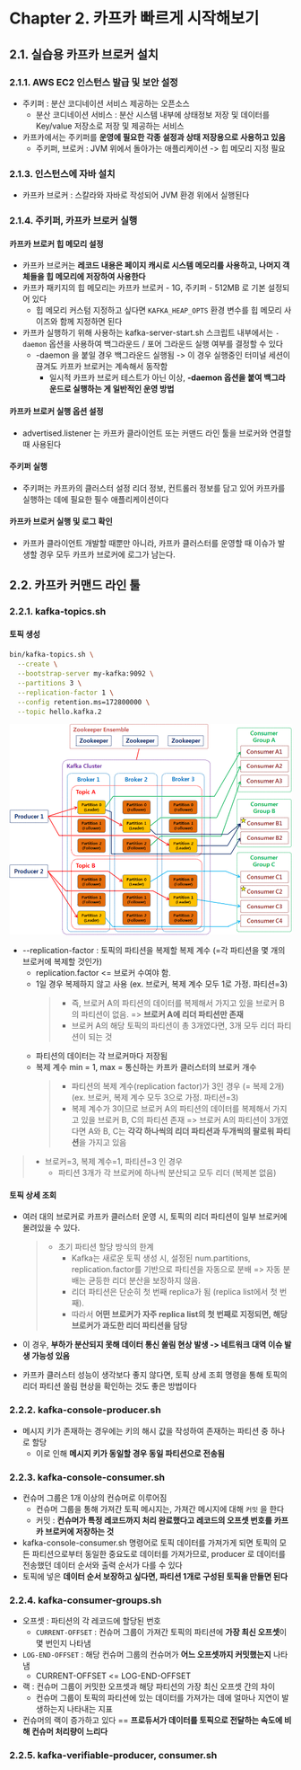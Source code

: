# Chapter 2. 카프카 빠르게 시작해보기

## 2.1. 실습용 카프카 브로커 설치
### 2.1.1. AWS EC2 인스턴스 발급 및 보안 설정
- 주키퍼 : 분산 코디네이션 서비스 제공하는 오픈소스
  - 분산 코디네이션 서비스 : 분산 시스템 내부에 상태정보 저장 및 데이터를 Key/value 저장소로 저장 및 제공하는 서비스
- 카프카에서는 주키퍼를 **운영에 필요한 각종 설정과 상태 저장용으로 사용하고 있음**
  - 주키퍼, 브로커 : JVM 위에서 돌아가는 애플리케이션 -> 힙 메모리 지정 필요

### 2.1.3. 인스턴스에 자바 설치
- 카프카 브로커 : 스칼라와 자바로 작성되어 JVM 환경 위에서 실행된다

### 2.1.4. 주키퍼, 카프카 브로커 실행
#### 카프카 브로커 힙 메모리 설정
- 카프카 브로커는 **레코드 내용은 페이지 캐시로 시스템 메모리를 사용하고, 나머지 객체들을 힙 메모리에 저장하여 사용한다**
- 카프카 패키지의 힙 메모리는 카프카 브로커 - 1G, 주키퍼 - 512MB 로 기본 설정되어 있다
  - 힙 메모리 커스텀 지정하고 싶다면 `KAFKA_HEAP_OPTS` 환경 변수를 힙 메모리 사이즈와 함께 지정하면 된다
- 카프카 실행하기 위해 사용하는 kafka-server-start.sh 스크립트 내부에서는 `-daemon` 옵션을 사용하여 백그라운드 / 포어 그라운드 실행 여부를 결정할 수 있다
  - -daemon 을 붙일 경우 백그라운드 실행됨 -> 이 경우 실행중인 터미널 세션이 끊겨도 카프카 브로커는 계속해서 동작함
    - 일시적 카프카 브로커 테스트가 아닌 이상, **-daemon 옵션을 붙여 백그라운드로 실행하는 게 일반적인 운영 방법**

#### 카프카 브로커 실행 옵션 설정
- advertised.listener 는 카프카 클라이언트 또는 커맨드 라인 툴을 브로커와 연결할 때 사용된다

#### 주키퍼 실행
- 주키퍼는 카프카의 클러스터 설정 리더 정보, 컨트롤러 정보를 담고 있어 카프카를 실행하는 데에 필요한 필수 애플리케이션이다

#### 카프카 브로커 실행 및 로그 확인
- 카프카 클라이언트 개발할 때뿐만 아니라, 카프카 클러스터를 운영할 때 이슈가 발생할 경우 모두 카프카 브로커에 로그가 남는다.

## 2.2. 카프카 커맨드 라인 툴
### 2.2.1. kafka-topics.sh
#### 토픽 생성
```bash
bin/kafka-topics.sh \
  --create \
  --bootstrap-server my-kafka:9092 \
  --partitions 3 \
  --replication-factor 1 \
  --config retention.ms=172800000 \
  --topic hello.kafka.2
```
![alt text](image.png)
- --replication-factor : 토픽의 파티션을 복제할 복제 계수 (=각 파티션을 몇 개의 브로커에 복제할 것인가) 
  - replication.factor <= 브로커 수여야 함. 
  - 1일 경우 복제하지 않고 사용 (ex. 브로커, 복제 계수 모두 1로 가정. 파티션=3)
    > - 즉, 브로커 A의 파티션의 데이터를 복제해서 가지고 있을 브로커 B의 파티션이 없음. => **브로커 A에 리더 파티션만 존재** 
    > - 브로커 A의 해당 토픽의 파티션이 총 3개였다면, 3개 모두 리더 파티션이 되는 것
  - 파티션의 데이터는 각 브로커마다 저장됨
  - 복제 계수 min = 1, max = 통신하는 카프카 클러스터의 브로커 개수
    > - 파티션의 복제 계수(replication factor)가 3인 경우 (= 복제 2개) (ex. 브로커, 복제 계수 모두 3으로 가정. 파티션=3)
    > - 복제 계수가 3이므로 브로커 A의 파티션의 데이터를 복제해서 가지고 있을 브로커 B, C의 파티션 존재 => 브로커 A의 파티션이 3개였다면 A와 B, C는 **각각 하나씩의 리더 파티션과 두개씩의 팔로워 파티션**을 가지고 있음
> - 브로커=3, 복제 계수=1, 파티션=3 인 경우
>   - 파티션 3개가 각 브로커에 하나씩 분산되고 모두 리더 (복제본 없음)

#### 토픽 상세 조회
- 여러 대의 브로커로 카프카 클러스터 운영 시, 토픽의 리더 파티션이 일부 브로커에 몰려있을 수 있다.
    > - 초기 파티션 할당 방식의 한계
    >   - Kafka는 새로운 토픽 생성 시, 설정된 num.partitions, replication.factor를 기반으로 파티션을 자동으로 분배 => 자동 분배는 균등한 리더 분산을 보장하지 않음.
    >   - 리더 파티션은 단순히 첫 번째 replica가 됨 (replica list에서 첫 번째).
    >   - 따라서 **어떤 브로커가 자주 replica list의 첫 번째로 지정되면, 해당 브로커가 과도한 리더 파티션을 담당**
- 이 경우, **부하가 분산되지 못해 데이터 통신 쏠림 현상 발생 -> 네트워크 대역 이슈 발생 가능성 있음**

- 카프카 클러스터 성능이 생각보다 좋지 않다면, 토픽 상세 조회 명령을 통해 토픽의 리더 파티션 쏠림 현상을 확인하는 것도 좋은 방법이다

### 2.2.2. kafka-console-producer.sh
- 메시지 키가 존재하는 경우에는 키의 해시 값을 작성하여 존재하는 파티션 중 하나로 할당
  - 이로 인해 **메시지 키가 동일할 경우 동일 파티션으로 전송됨**

### 2.2.3. kafka-console-consumer.sh
- 컨슈머 그룹은 1개 이상의 컨슈머로 이루어짐
  - 컨슈머 그룹을 통해 가져간 토픽 메시지는, 가져간 메시지에 대해 `커밋` 을 한다
  - 커밋 : **컨슈머가 특정 레코드까지 처리 완료했다고 레코드의 오프셋 번호를 카프카 브로커에 저장하는 것**
- kafka-console-consumer.sh 명령어로 토픽 데이터를 가져가게 되면 토픽의 모든 파티션으로부터 동일한 중요도로 데이터를 가져가므로, producer 로 데이터를 전송했던 데이터 순서와 출력 순서가 다를 수 있다
- 토픽에 넣은 **데이터 순서 보장하고 싶다면, 파티션 1개로 구성된 토픽을 만들면 된다**

### 2.2.4. kafka-consumer-groups.sh
- 오프셋 : 파티션의 각 레코드에 할당된 번호
  - `CURRENT-OFFSET` : 컨슈머 그룹이 가져간 토픽의 파티션에 **가장 최신 오프셋**이 몇 번인지 나타냄
- `LOG-END-OFFSET` : 해당 컨슈머 그룹의 컨슈머가 **어느 오프셋까지 커밋했는지** 나타냄
  - CURRENT-OFFSET <= LOG-END-OFFSET
- 랙 : 컨슈머 그룹이 커밋한 오프셋과 해당 파티션의 가장 최신 오프셋 간의 차이
  - 컨슈머 그룹이 토픽의 파티션에 있는 데이터를 가져가는 데에 얼마나 지연이 발생하는지 나타내는 지표 
- 컨슈머의 랙이 증가하고 있다 == **프로듀서가 데이터를 토픽으로 전달하는 속도에 비해 컨슈머 처리량이 느리다**

### 2.2.5. kafka-verifiable-producer, consumer.sh
